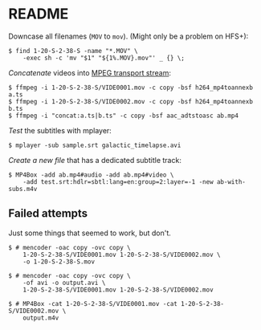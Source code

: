 README
======

Downcase all filenames (`MOV` to `mov`). (Might only be a problem on HFS+):

    $ find 1-20-S-2-38-S -name "*.MOV" \
        -exec sh -c 'mv "$1" "${1%.MOV}.mov"' _ {} \;

*Concatenate* videos into [MPEG transport stream](http://en.wikipedia.org/wiki/MPEG_transport_stream):

    $ ffmpeg -i 1-20-S-2-38-S/VIDE0001.mov -c copy -bsf h264_mp4toannexb a.ts
    $ ffmpeg -i 1-20-S-2-38-S/VIDE0002.mov -c copy -bsf h264_mp4toannexb b.ts
    $ ffmpeg -i "concat:a.ts|b.ts" -c copy -bsf aac_adtstoasc ab.mp4

*Test* the subtitles with mplayer:

    $ mplayer -sub sample.srt galactic_timelapse.avi

*Create a new file* that has a dedicated subtitle track:

    $ MP4Box -add ab.mp4#audio -add ab.mp4#video \
        -add test.srt:hdlr=sbtl:lang=en:group=2:layer=-1 -new ab-with-subs.m4v


Failed attempts
---------------

Just some things that seemed to work, but don't.

    $ # mencoder -oac copy -ovc copy \
        1-20-S-2-38-S/VIDE0001.mov 1-20-S-2-38-S/VIDE0002.mov \
        -o 1-20-S-2-38-S.mov

    $ # mencoder -oac copy -ovc copy \
        -of avi -o output.avi \
        1-20-S-2-38-S/VIDE0001.mov 1-20-S-2-38-S/VIDE0002.mov

    $ # MP4Box -cat 1-20-S-2-38-S/VIDE0001.mov -cat 1-20-S-2-38-S/VIDE0002.mov \
        output.m4v

